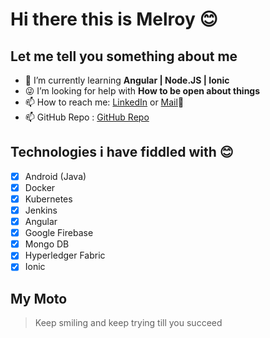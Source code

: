 # Hi there this is Melroy 😊

## Let me tell you something about me

- 🌱 I’m currently learning **Angular | Node.JS | Ionic**
- 😜 I’m looking for help with **How to be open about things**
- 📫 How to reach me: [LinkedIn](https://www.linkedin.com/in/melroyantonyrodrigues/) or [Mail](mailto:melroy27@hotmail.com)📧
- 📫 GitHub Repo : [GitHub Repo](https://github.com/melroy27?tab=repositories)
## Technologies i have fiddled with 😊

- [x] Android (Java)
- [x] Docker
- [x] Kubernetes
- [x] Jenkins
- [x] Angular
- [x] Google Firebase
- [x] Mongo DB
- [x] Hyperledger Fabric
- [x] Ionic 

## My Moto

 >Keep smiling and keep trying till you succeed
